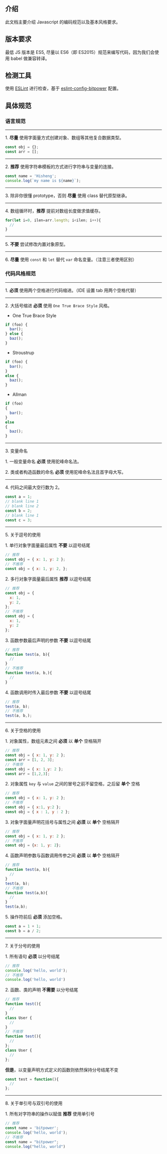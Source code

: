 ## 介绍
此文档主要介绍 Javascript 的编码规范以及基本风格要求。

## 版本要求
最低 JS 版本是 ES5, 尽量以 ES6（即 ES2015）规范来编写代码，因为我们会使用 babel 做兼容转译。

## 检测工具
使用 [ESLint](https://eslint.org/) 进行检查，基于 [eslint-config-bitpower](https://github.com/bitpower-frontend/eslint-config-bitpower) 配置。

## 具体规范

### 语言规范
---
1.&nbsp;**尽量** 使用字面量方式创建对象、数组等其他复合数据类型。
```js
const obj = {};
const arr = [];
```

---
2.&nbsp;**推荐** 使用字符串模板的方式进行字符串与变量的连接。
```js
const name = 'Hisheng';
console.log(`my name is ${name}`);
```

---
3.&nbsp;除非你很懂 prototype，否则 **尽量** 使用 class 替代原型继承。

---
4.&nbsp;数组循环时，**推荐** 提前对数组长度做求值缓存。
```js
for(let i=0, ilen=arr.length; i<ilen; i++){
  //
}
```

---
5.&nbsp;**不要** 尝试修改内置对象原型。

---
6.&nbsp;**尽量** 使用 `const` 和 `let` 替代 `var` 命名变量。（注意三者使用区别）

### 代码风格规范

---
1.&nbsp;**必须** 使用两个空格进行代码缩进。（IDE 设置 tab 用两个空格代替）

---
2.&nbsp;大括号缩进 **必须** 使用 `One True Brace Style` 风格。
* One True Brace Style

```js
if (foo) {
  bar();
} else {
  baz();
}
```
* Stroustrup

```js
if (foo) {
  bar();
}
else {
  baz();
}
```
* Allman

```js
if (foo)
{
  bar();
}
else
{
  baz();
}
```

---
3.&nbsp;变量命名

  1.&nbsp;一般变量命名 **必须** 使用驼峰命名法。

  2.&nbsp;类或者构造函数的命名 **必须** 使用驼峰命名法且首字母大写。


---
4.&nbsp;代码之间最大空行数为 2。
```js
const a = 1;
// blank line 1
// blank line 2
const b = 2;
// blank line 1
const c = 3;
```


---

5.&nbsp;关于逗号的使用

1.&nbsp;单行对象字面量最后属性 **不要** 以逗号结尾

```js
// 推荐
const obj = { x: 1, y: 2 };
// 不推荐
const obj = { x: 1, y: 2, };
```
2.&nbsp;多行对象字面量最后属性 **推荐** 以逗号结尾

```js
// 推荐
const obj = {
  x: 1,
  y: 2,
};
// 不推荐
const obj = {
  x: 1,
  y: 2
};
```
3.&nbsp;函数参数最后声明的参数 **不要** 以逗号结尾

```js
// 推荐
function test(a, b){
  //
}
// 不推荐
function test(a, b,){
  //
}
```
4.&nbsp;函数调用时传入最后参数 **不要** 以逗号结尾

```js
// 推荐
test(a, b);
// 不推荐
test(a, b,);
```

---
6.&nbsp;关于空格的使用

1.&nbsp;对象属性，数组元素之间 **必须** 以 **单个** 空格隔开

```js
// 推荐
const obj = { x: 1, y: 2 };
const arr = [1, 2, 3];
// 不推荐
const obj = { x: 1,y: 2 };
const arr = [1,2,3];
```

2.&nbsp;对象属性 `key` 与 `value` 之间的冒号之前不留空格，之后留 **单个** 空格

```js
// 推荐
const obj = { x: 1, y: 2 };
// 不推荐
const obj = { x:1, y:2 };
const obj = { x : 1, y : 2 };
```

3.&nbsp;对象字面量声明花括号与属性之间 **必须** 以 **单个** 空格隔开

```js
// 推荐
const obj = { x: 1, y: 2 };
// 不推荐
const obj = {x: 1, y: 2};
```

4.&nbsp;函数声明参数与函数调用传参之间 **必须** 以 **单个** 空格隔开

```js
// 推荐
function test(a, b){
  //
}
test(a, b);
// 不推荐
function test(a,b){
  //
}
test(a,b);
```

5.&nbsp;操作符前后 **必须** 添加空格。
```js
const a = 1 + 1;
const b = a / 2;
```

---
7.&nbsp;关于分号的使用

1.&nbsp;所有语句 **必须** 以分号结尾
```js
// 推荐
console.log('hello, world');
// 不推荐
console.log('hello, world')
```

2.&nbsp;函数、类的声明 **不需要** 以分号结尾
```js
// 推荐
function test(){
  //
}
class User {
  //
}
// 不推荐
function test(){
  //
};
class User {
  //
};
```
**但是**，以变量声明方式定义的函数则依然保持分号结尾不变

```js
const test = function(){
  //
};
```

---
8.&nbsp;关于单引号与双引号的使用

1.&nbsp;所有对字符串的操作以赋值 **推荐** 使用单引号
```js
// 推荐
const name = 'bitpower';
console.log('hello, world');
// 不推荐
const name = "bitpower";
console.log("hello, world")
```